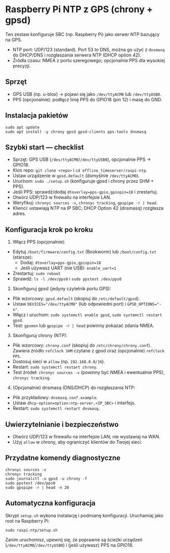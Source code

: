 # Raspberry Pi NTP z GPS (chrony + gpsd)

Ten zestaw konfiguruje SBC (np. Raspberry Pi) jako serwer NTP bazujący na GPS.

- NTP port: UDP/123 (standard). Port 53 to DNS, można go użyć z `dnsmasq` do DHCP/DNS i rozgłaszania serwera NTP (DHCP option 42).
- Źródła czasu: NMEA z portu szeregowego; opcjonalnie PPS dla wysokiej precyzji.

## Sprzęt

- GPS USB (np. u-blox) -> pojawi się jako `/dev/ttyACM0` lub `/dev/ttyUSB0`.
- PPS (opcjonalnie): podłącz linię PPS do GPIO18 (pin 12) i masę do GND.

## Instalacja pakietów

```
sudo apt update
sudo apt install -y chrony gpsd gpsd-clients pps-tools dnsmasq
```

## Szybki start — checklist

- Sprzęt: GPS USB (`/dev/ttyACM0`/`/dev/ttyUSB0`), opcjonalnie PPS -> GPIO18.
- Klon repo: `git clone <repo>` i `cd offline_timeserver/raspi-ntp`.
- Ustaw urządzenie w `gpsd.default` (domyślnie `/dev/ttyACM0`).
- Uruchom: `sudo ./setup.sh` (konfiguruje gpsd i chrony przez SHM + PPS).
- Jeśli PPS: sprawdź/dodaj `dtoverlay=pps-gpio,gpiopin=18` i zrestartuj.
- Otwórz UDP/123 w firewallu na interfejsie LAN.
- Weryfikuj: `chronyc sources -v`, `chronyc tracking`, `gpspipe -r | head`.
- Klienci: ustawiają NTP na IP SBC; DHCP Option 42 (dnsmasq) rozgłasza adres.

## Konfiguracja krok po kroku

1) Włącz PPS (opcjonalnie):

- Edytuj `/boot/firmware/config.txt` (Bookworm) lub `/boot/config.txt` (starsze):
  - Dodaj: `dtoverlay=pps-gpio,gpiopin=18`
  - Jeśli używasz UART (nie USB): `enable_uart=1`
- Zrestartuj: `sudo reboot`
- Sprawdź: `ls -l /dev/pps0` i `sudo ppstest /dev/pps0`

2) Skonfiguruj gpsd (jedyny czytelnik portu GPS):

- Plik wzorcowy: `gpsd.default` (skopiuj do `/etc/default/gpsd`).
- Ustaw `DEVICES="/dev/ttyACM0"` (lub odpowiedni port) i `GPSD_OPTIONS="-n"`.
- Włącz i uruchom: `sudo systemctl enable gpsd`, `sudo systemctl restart gpsd`.
- Test: `gpsmon` lub `gpspipe -r | head` powinny pokazać zdania NMEA.

3) Skonfiguruj chrony (NTP):

- Plik wzorcowy: `chrony.conf` (skopiuj do `/etc/chrony/chrony.conf`). Zawiera źródło `refclock SHM` czytane z gpsd oraz (opcjonalnie) `refclock PPS`.
- Dostosuj sieci w `allow` (np. `192.168.0.0/16`).
- Restart: `sudo systemctl restart chrony`.
- Test źródeł: `chronyc sources -v` (powinny być NMEA i ewentualnie PPS), `chronyc tracking`.

4) (Opcjonalnie) dnsmasq (DNS/DHCP) do rozgłaszania NTP:

- Plik przykładowy: `dnsmasq.conf.example`.
- Ustaw `dhcp-option=option:ntp-server,<IP_SBC>` i interfejs.
- Restart: `sudo systemctl restart dnsmasq`.

## Uwierzytelnianie i bezpieczeństwo

- Otwórz UDP/123 w firewallu na interfejsie LAN; nie wystawiaj na WAN.
- Użyj `allow` w chrony, aby ograniczyć klientów do Twojej sieci.

## Przydatne komendy diagnostyczne

```
chronyc sources -v
chronyc tracking
sudo journalctl -u gpsd -u chrony -f
sudo ppstest /dev/pps0
sudo gpspipe -r | head -n 20
```

## Automatyczna konfiguracja

Skrypt `setup.sh` wykona instalację i podmianę konfiguracji. Uruchamiaj jako root na Raspberry Pi:

```
sudo raspi-ntp/setup.sh
```

Zanim uruchomisz, upewnij się, że poprawne są ścieżki urządzeń (`/dev/ttyACM0`/`/dev/ttyUSB0`) i (jeśli używasz) PPS na GPIO18.
